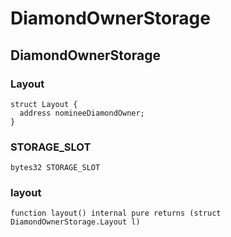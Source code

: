 # DiamondOwnerStorage

## DiamondOwnerStorage

### Layout

```solidity
struct Layout {
  address nomineeDiamondOwner;
}
```

### STORAGE\_SLOT

```solidity
bytes32 STORAGE_SLOT
```

### layout

```solidity
function layout() internal pure returns (struct DiamondOwnerStorage.Layout l)
```
